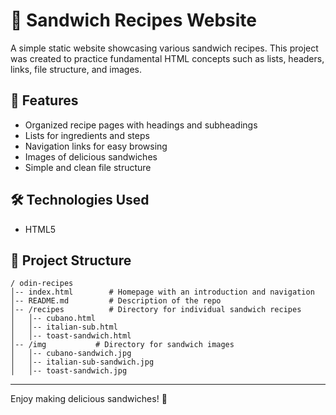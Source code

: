 # 🥪 Sandwich Recipes Website

A simple static website showcasing various sandwich recipes. This project was created to practice fundamental HTML concepts such as lists, headers, links, file structure, and images.

## 📌 Features
- Organized recipe pages with headings and subheadings
- Lists for ingredients and steps
- Navigation links for easy browsing
- Images of delicious sandwiches
- Simple and clean file structure

## 🛠️ Technologies Used
- HTML5

## 📂 Project Structure
```
/ odin-recipes
│-- index.html        # Homepage with an introduction and navigation
│-- README.md         # Description of the repo
│-- /recipes          # Directory for individual sandwich recipes
│   │-- cubano.html
│   │-- italian-sub.html
│   │-- toast-sandwich.html
│-- /img           # Directory for sandwich images
│   │-- cubano-sandwich.jpg
│   │-- italian-sub-sandwich.jpg
│   │-- toast-sandwich.jpg
```

---

Enjoy making delicious sandwiches! 🥪